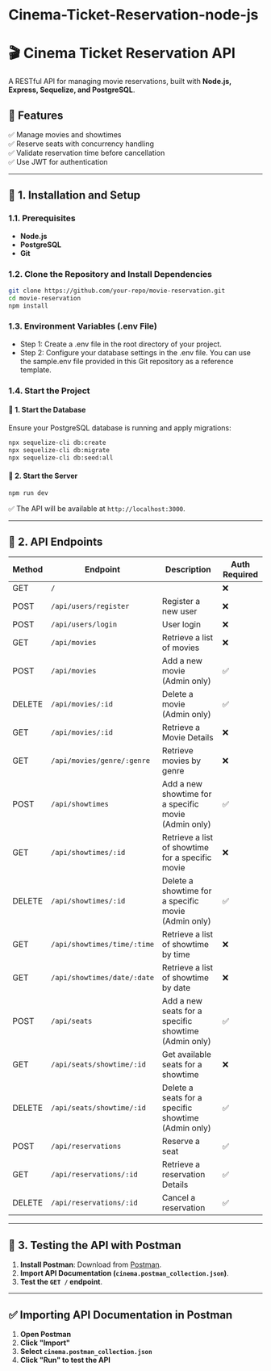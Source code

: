 # Cinema-Ticket-Reservation-node-js

# 🎬 Cinema Ticket Reservation API

A RESTful API for managing movie reservations, built with **Node.js, Express, Sequelize, and PostgreSQL**.

## 🚀 Features

✅ Manage movies and showtimes  
✅ Reserve seats with concurrency handling  
✅ Validate reservation time before cancellation  
✅ Use JWT for authentication

---

## 📌 1. Installation and Setup

### **1.1. Prerequisites**

-   **Node.js**
-   **PostgreSQL**
-   **Git**

### **1.2. Clone the Repository and Install Dependencies**

```bash
git clone https://github.com/your-repo/movie-reservation.git
cd movie-reservation
npm install
```

### **1.3. Environment Variables (.env File)**

-   Step 1: Create a .env file in the root directory of your project.
-   Step 2: Configure your database settings in the .env file. You can use the sample.env file provided in this Git repository as a reference template.

### **1.4. Start the Project**

#### 🎯 **1. Start the Database**

Ensure your PostgreSQL database is running and apply migrations:

```bash
npx sequelize-cli db:create
npx sequelize-cli db:migrate
npx sequelize-cli db:seed:all
```

#### 🎯 **2. Start the Server**

```bash
npm run dev
```

✅ The API will be available at `http://localhost:3000`.

---

## 📌 2. API Endpoints

| Method | Endpoint                    | Description                                          | Auth Required |
| ------ | --------------------------- | ---------------------------------------------------- | ------------- |
| GET    | `/`                         |                                                      | ❌            |
| POST   | `/api/users/register`       | Register a new user                                  | ❌            |
| POST   | `/api/users/login`          | User login                                           | ❌            |
| GET    | `/api/movies`               | Retrieve a list of movies                            | ❌            |
| POST   | `/api/movies`               | Add a new movie (Admin only)                         | ✅            |
| DELETE | `/api/movies/:id`           | Delete a movie (Admin only)                          | ✅            |
| GET    | `/api/movies/:id`           | Retrieve a Movie Details                             | ❌            |
| GET    | `/api/movies/genre/:genre`  | Retrieve movies by genre                             | ❌            |
| POST   | `/api/showtimes`            | Add a new showtime for a specific movie (Admin only) | ✅            |
| GET    | `/api/showtimes/:id`        | Retrieve a list of showtime for a specific movie     | ❌            |
| DELETE | `/api/showtimes/:id`        | Delete a showtime for a specific movie (Admin only)  | ✅            |
| GET    | `/api/showtimes/time/:time` | Retrieve a list of showtime by time                  | ❌            |
| GET    | `/api/showtimes/date/:date` | Retrieve a list of showtime by date                  | ❌            |
| POST   | `/api/seats`                | Add a new seats for a specific showtime (Admin only) | ✅            |
| GET    | `/api/seats/showtime/:id`   | Get available seats for a showtime                   | ❌            |
| DELETE | `/api/seats/showtime/:id`   | Delete a seats for a specific showtime (Admin only)  | ✅            |
| POST   | `/api/reservations`         | Reserve a seat                                       | ✅            |
| GET    | `/api/reservations/:id`     | Retrieve a reservation Details                       | ✅            |
| DELETE | `/api/reservations/:id`     | Cancel a reservation                                 | ✅            |

---

## 📌 3. Testing the API with Postman

1. **Install Postman**: Download from [Postman](https://www.postman.com/downloads/).
2. **Import API Documentation (`cinema.postman_collection.json`)**.
3. **Test the `GET /` endpoint**.

---

## **✅ Importing API Documentation in Postman**

1. **Open Postman**
2. **Click "Import"**
3. **Select `cinema.postman_collection.json`**
4. **Click "Run" to test the API**
